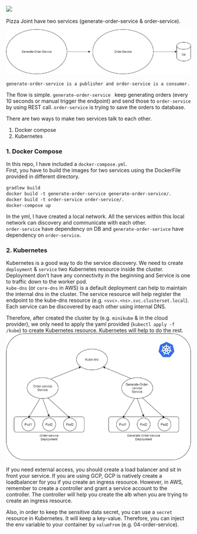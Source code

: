 ![](https://images.squarespace-cdn.com/content/v1/5bc638369b8fe864b188a448/1583688817195-5C326ML1L6JOKBMZJ8P2/Pizza-Nevada-City)

Pizza Joint have two services (generate-order-service & order-service).

![alt text](flow.png "Title")

`generate-order-service is a publisher and order-service is a consumer.`


The flow is simple. `generate-order-service ` keep generating orders (every 10 seconds or manual trigger the endpoint) and send those to `order-service` by using REST call. `order-service` is trying to save the orders to database. 

There are two ways to make two services talk to each other.
1. Docker compose
2. Kubernetes


### 1. Docker Compose
In this repo, I have included a `docker-compose.yml`. <br/>
First, you have to build the images for two services using the DockerFile provided in different directory.
```
gradlew build
docker build -t generate-order-service generate-order-service/.
docker build -t order-service order-service/.
docker-compose up
```
In the yml, I have created a local network. All the services within this local network can discovery and communicate with each other.<br/>
`order-service` have dependency on DB and `generate-order-serivce` have dependency on `order-service`.

### 2. Kubernetes
Kubernetes is a good way to do the service discovery. We need to create `deployment` & `service` two Kubernetes resource inside the cluster. Deployment don't have any connectivity in the beginning and Service is one to traffic down to the worker pod. <br/> `kube-dns` (or `core-dns` in AWS) is a default deployment can help to maintain the internal dns in the cluster. The service resource will help register the endpoint to the kube-dns resource (e.g. `<svc>.<ns>.svc.clusterset.local`). Each service can be discovered by each other using internal DNS.

Therefore, after created the cluster by (e.g. `minikube` & in the cloud provider), we only need to apply the yaml provided (`kubectl apply -f /kube`) to create Kubernetes resource. Kubernetes will help to do the rest.
![alt text](k8s.png "Title")

If you need external access, you should create a load balancer and sit in front your service. If you are using GCP, GCP is natively create a loadbalancer for you if you create an ingress resource. However, in AWS, remember to create a controller and grant a service account to the controller. The controller will help you create the alb when you are trying to create an ingress resource. 

Also, in order to keep the sensitive data secret, you can use a `secret` resource in Kubernetes. It will keep a key-value. Therefore, you can inject the env variable to your container by `valueFrom` (e.g. 04-order-service).